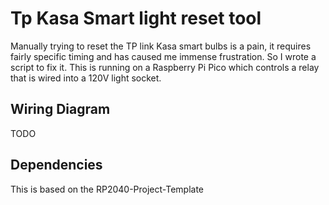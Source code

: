 # Tp Kasa Smart light reset tool
Manually trying to reset the TP link Kasa smart bulbs is a pain, it requires fairly specific timing and has caused me immense frustration. So I wrote a script to fix it.
This is running on a Raspberry Pi Pico which controls a relay that is wired into a 120V light socket. 

## Wiring Diagram
TODO



## Dependencies
This is based on the RP2040-Project-Template